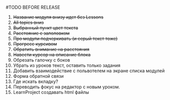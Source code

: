 #TODO BEFORE RELEASE
1. ~~Название модуля внизу идет без Lessons~~
2. ~~All topics вниз~~
3. ~~Выбранный пункт цвет текста~~
4. ~~Расстояние с залоловком~~
5. ~~Про модули подчеркивать (и серый текст тоже)~~
6. ~~Прогресс курсивом~~
7. ~~Обратить внимание на расстояния~~
8. ~~Навести курсор на описание блока~~
9. Обрезать галочку с боков
10. Убрать из уроков текст, оставить только задания
11. Добавить взаимодействие с польвотелем на экране списка модулей
12. Форма обратной связи
13. Где искать вкладку?
14. Переводить фокус на редактор с новым уроком.
15. LearnProject создавать html файлы